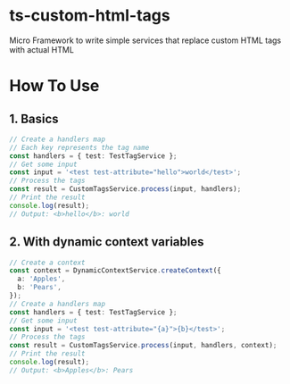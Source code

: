 # ts-custom-html-tags
 Micro Framework to write simple services that replace custom HTML tags with actual HTML

# How To Use

## 1. Basics

```ts
// Create a handlers map
// Each key represents the tag name
const handlers = { test: TestTagService };
// Get some input
const input = '<test test-attribute="hello">world</test>';
// Process the tags
const result = CustomTagsService.process(input, handlers);
// Print the result
console.log(result);
// Output: <b>hello</b>: world
```

## 2. With dynamic context variables

```ts
// Create a context
const context = DynamicContextService.createContext({
  a: 'Apples',
  b: 'Pears',
});
// Create a handlers map
const handlers = { test: TestTagService };
// Get some input
const input = '<test test-attribute="{a}">{b}</test>';
// Process the tags
const result = CustomTagsService.process(input, handlers, context);
// Print the result
console.log(result);
// Output: <b>Apples</b>: Pears
```